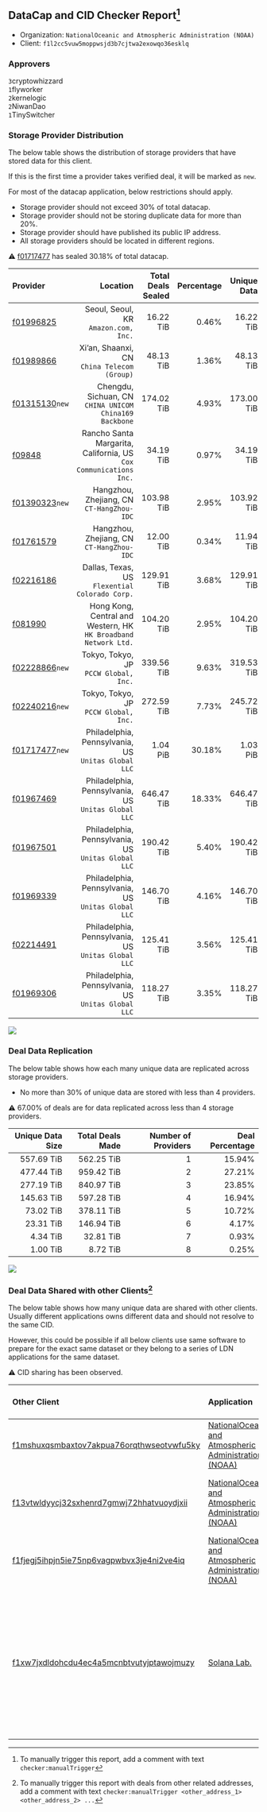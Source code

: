 ## DataCap and CID Checker Report[^1]
 - Organization: `NationalOceanic and Atmospheric Administration (NOAA)`
 - Client: `f1l2cc5vuw5moppwsjd3b7cjtwa2exowqo36esklq`
### Approvers
`3`cryptowhizzard<br/>`1`flyworker<br/>`2`kernelogic<br/>`2`NiwanDao<br/>`1`TinySwitcher

### Storage Provider Distribution
The below table shows the distribution of storage providers that have stored data for this client.

If this is the first time a provider takes verified deal, it will be marked as `new`.

For most of the datacap application, below restrictions should apply.
 - Storage provider should not exceed 30% of total datacap.
 - Storage provider should not be storing duplicate data for more than 20%.
 - Storage provider should have published its public IP address.
 - All storage providers should be located in different regions.

⚠️ [f01717477](https://filfox.info/en/address/f01717477) has sealed 30.18% of total datacap.

| Provider                                                    |                                                             Location | Total Deals Sealed | Percentage | Unique Data | Duplicate Deals |
| :---------------------------------------------------------- | -------------------------------------------------------------------: | -----------------: | ---------: | ----------: | --------------: |
| [f01996825](https://filfox.info/en/address/f01996825)       |                              Seoul, Seoul, KR<br/>`Amazon.com, Inc.` |          16.22 TiB |      0.46% |   16.22 TiB |           0.00% |
| [f01989866](https://filfox.info/en/address/f01989866)       |                       Xi’an, Shaanxi, CN<br/>`China Telecom (Group)` |          48.13 TiB |      1.36% |   48.13 TiB |           0.00% |
| [f01315130](https://filfox.info/en/address/f01315130)`new`  |            Chengdu, Sichuan, CN<br/>`CHINA UNICOM China169 Backbone` |         174.02 TiB |      4.93% |  173.00 TiB |           0.58% |
| [f09848](https://filfox.info/en/address/f09848)             | Rancho Santa Margarita, California, US<br/>`Cox Communications Inc.` |          34.19 TiB |      0.97% |   34.19 TiB |           0.00% |
| [f01390323](https://filfox.info/en/address/f01390323)`new`  |                         Hangzhou, Zhejiang, CN<br/>`CT-HangZhou-IDC` |         103.98 TiB |      2.95% |  103.92 TiB |           0.06% |
| [f01761579](https://filfox.info/en/address/f01761579)       |                         Hangzhou, Zhejiang, CN<br/>`CT-HangZhou-IDC` |          12.00 TiB |      0.34% |   11.94 TiB |           0.52% |
| [f02216186](https://filfox.info/en/address/f02216186)       |                    Dallas, Texas, US<br/>`Flexential Colorado Corp.` |         129.91 TiB |      3.68% |  129.91 TiB |           0.00% |
| [f081990](https://filfox.info/en/address/f081990)           |   Hong Kong, Central and Western, HK<br/>`HK Broadband Network Ltd.` |         104.20 TiB |      2.95% |  104.20 TiB |           0.00% |
| [f02228866](https://filfox.info/en/address/f02228866)`new`  |                             Tokyo, Tokyo, JP<br/>`PCCW Global, Inc.` |         339.56 TiB |      9.63% |  319.53 TiB |           5.90% |
| [f02240216](https://filfox.info/en/address/f02240216)`new`  |                             Tokyo, Tokyo, JP<br/>`PCCW Global, Inc.` |         272.59 TiB |      7.73% |  245.72 TiB |           9.86% |
| [f01717477](https://filfox.info/en/address/f01717477)`new`  |               Philadelphia, Pennsylvania, US<br/>`Unitas Global LLC` |           1.04 PiB |     30.18% |    1.03 PiB |           0.80% |
| [f01967469](https://filfox.info/en/address/f01967469)       |               Philadelphia, Pennsylvania, US<br/>`Unitas Global LLC` |         646.47 TiB |     18.33% |  646.47 TiB |           0.00% |
| [f01967501](https://filfox.info/en/address/f01967501)       |               Philadelphia, Pennsylvania, US<br/>`Unitas Global LLC` |         190.42 TiB |      5.40% |  190.42 TiB |           0.00% |
| [f01969339](https://filfox.info/en/address/f01969339)       |               Philadelphia, Pennsylvania, US<br/>`Unitas Global LLC` |         146.70 TiB |      4.16% |  146.70 TiB |           0.00% |
| [f02214491](https://filfox.info/en/address/f02214491)       |               Philadelphia, Pennsylvania, US<br/>`Unitas Global LLC` |         125.41 TiB |      3.56% |  125.41 TiB |           0.00% |
| [f01969306](https://filfox.info/en/address/f01969306)       |               Philadelphia, Pennsylvania, US<br/>`Unitas Global LLC` |         118.27 TiB |      3.35% |  118.27 TiB |           0.00% |

<img src="https://raw.githubusercontent.com/data-preservation-programs/filplus-checker-assets/main/filecoin-project/filecoin-plus-large-datasets/issues/1955/1690995076366.png"/>

### Deal Data Replication
The below table shows how each many unique data are replicated across storage providers.

- No more than 30% of unique data are stored with less than 4 providers.

⚠️ 67.00% of deals are for data replicated across less than 4 storage providers.

| Unique Data Size | Total Deals Made | Number of Providers | Deal Percentage |
| ---------------: | ---------------: | ------------------: | --------------: |
|       557.69 TiB |       562.25 TiB |                   1 |          15.94% |
|       477.44 TiB |       959.42 TiB |                   2 |          27.21% |
|       277.19 TiB |       840.97 TiB |                   3 |          23.85% |
|       145.63 TiB |       597.28 TiB |                   4 |          16.94% |
|        73.02 TiB |       378.11 TiB |                   5 |          10.72% |
|        23.31 TiB |       146.94 TiB |                   6 |           4.17% |
|         4.34 TiB |        32.81 TiB |                   7 |           0.93% |
|         1.00 TiB |         8.72 TiB |                   8 |           0.25% |

<img src="https://raw.githubusercontent.com/data-preservation-programs/filplus-checker-assets/main/filecoin-project/filecoin-plus-large-datasets/issues/1955/1690995077012.png"/>

### Deal Data Shared with other Clients[^3]
The below table shows how many unique data are shared with other clients.
Usually different applications owns different data and should not resolve to the same CID.

However, this could be possible if all below clients use same software to prepare for the exact same dataset or they belong to a series of LDN applications for the same dataset.

⚠️ CID sharing has been observed.

| Other Client                                                                                                          | Application                                                                                                                             | Total Deals Affected | Unique CIDs | Approvers                                                                                                                                                                                                                                                                              |
| :-------------------------------------------------------------------------------------------------------------------- | :-------------------------------------------------------------------------------------------------------------------------------------- | -------------------: | ----------: | :------------------------------------------------------------------------------------------------------------------------------------------------------------------------------------------------------------------------------------------------------------------------------------- |
| [f1mshuxqsmbaxtov7akpua76orqthwseotvwfu5ky](https://filfox.info/en/address/f1mshuxqsmbaxtov7akpua76orqthwseotvwfu5ky) | [NationalOceanic and Atmospheric Administration \(NOAA\)](https://github.com/filecoin-project/filecoin-plus-large-datasets/issues/1682) |             4.17 PiB |      50,594 | `1`cryptowhizzard<br/>`2`flyworker<br/>`3`kernelogic<br/>`1`liyunzhi-666<br/>`3`NiwanDao                                                                                                                                                                                               |
| [f13vtwldyycj32sxhenrd7gmwj72hhatvuoydjxii](https://filfox.info/en/address/f13vtwldyycj32sxhenrd7gmwj72hhatvuoydjxii) | [NationalOceanic and Atmospheric Administration \(NOAA\)](https://github.com/filecoin-project/filecoin-plus-large-datasets/issues/1483) |             3.98 PiB |      42,584 | `2`cryptowhizzard<br/>`2`flyworker<br/>`1`herrehesse<br/>`3`kernelogic<br/>`1`liyunzhi-666<br/>`3`NiwanDao                                                                                                                                                                             |
| [f1fjegj5ihpjn5ie75np6vagpwbvx3je4ni2ve4iq](https://filfox.info/en/address/f1fjegj5ihpjn5ie75np6vagpwbvx3je4ni2ve4iq) | [NationalOceanic and Atmospheric Administration \(NOAA\)](https://github.com/filecoin-project/filecoin-plus-large-datasets/issues/2087) |           343.52 TiB |      10,560 | `1`junyaoren<br/>`1`kernelogic                                                                                                                                                                                                                                                         |
| [f1xw7jxdldohcdu4ec4a5mcnbtvutyjptawojmuzy](https://filfox.info/en/address/f1xw7jxdldohcdu4ec4a5mcnbtvutyjptawojmuzy) | [Solana Lab\.](https://github.com/filecoin-project/filecoin-plus-large-datasets/issues/923)                                             |            96.00 GiB |           1 | `2`1ane-1<br/>`1`a1991car<br/>`1`Bitrise0111<br/>`2`cryptowhizzard<br/>`2`igoovo<br/>`1`jamerduhgamer<br/>`3`kernelogic<br/>`2`liyunzhi-666<br/>`2`luobin544<br/>`1`METAVERSEDATAMINING<br/>`1`mikezli<br/>`2`newwebgroup<br/>`1`s0nik42<br/>`3`SuperChaiChai<br/>`3`Tom-OriginStorage |

[^1]: To manually trigger this report, add a comment with text `checker:manualTrigger`

[^2]: Deals from those addresses are combined into this report as they are specified with `checker:manualTrigger`

[^3]: To manually trigger this report with deals from other related addresses, add a comment with text `checker:manualTrigger <other_address_1> <other_address_2> ...`

